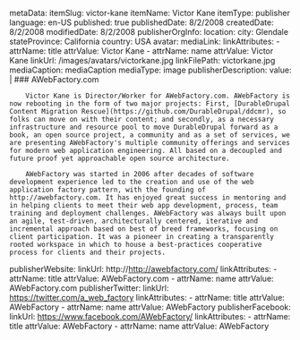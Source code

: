 metaData:
    itemSlug: victor-kane
    itemName: Victor Kane
    itemType: publisher
    language: en-US
    published: true
    publishedDate: 8/2/2008
    createdDate: 8/2/2008
    modifiedDate: 8/2/2008
publisherOrgInfo:
    location:
        city: Glendale
        stateProvince: California
        country: USA
    avatar:
        mediaLink:
            linkAttributes:
                - attrName: title
                  attrValue: Victor Kane
                - attrName: name
                  attrValue: Victor Kane
            linkUrl: /images/avatars/victorkane.jpg
            linkFilePath: victorkane.jpg
        mediaCaption: mediaCaption
        mediaType: image
publisherDescription:
    value: |
        ### AWebFactory.com

        Victor Kane is Director/Worker for AWebFactory.com. AWebFactory is now rebooting in the form of two major projects: First, [DurableDrupal Content Migration Rescue](https://github.com/DurableDrupal/ddcmr), so folks can move on with their content; and secondly, as a necessary infrastructure and resource pool to move DurableDrupal forward as a book, an open source project, a community and as a set of services, we are presenting AWebFactory's multiple community offerings and services for modern web application engineering. All based on a decoupled and future proof yet approachable open source architecture.

        AWebFactory was started in 2006 after decades of software development experience led to the creation and use of the web application factory pattern, with the founding of http://awebfactory.com. It has enjoyed great success in mentoring and in helping clients to meet their web app development, process, team training and deployment challenges. AWebFactory was always built upon an agile, test-driven, architecturally centered, iterative and incremental approach based on best of breed frameworks, focusing on client participation. It was a pioneer in creating a transparently rooted workspace in which to house a best-practices cooperative process for clients and their projects.

publisherWebsite:
    linkUrl: http://http://awebfactory.com/
    linkAttributes:
        - attrName: title
          attrValue: AWebFactory.com
        - attrName: name
          attrValue: AWebFactory.com
publisherTwitter:
    linkUrl: https://twitter.com/a_web_factory
    linkAttributes:
        - attrName: title
          attrValue: AWebFactory
        - attrName: name
          attrValue: AWebFactory
publisherFacebook:
    linkUrl: https://www.facebook.com/AWebFactory/
    linkAttributes:
        - attrName: title
          attrValue: AWebFactory
        - attrName: name
          attrValue: AWebFactory

